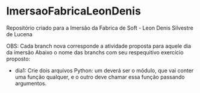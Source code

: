 # ImersaoFabricaLeonDenis
Repositório criado para a Imersão da Fabrica de Soft - Leon Denis Silvestre de Lucena

OBS: Cada branch nova corresponde a atividade proposta para aquele dia da imersão
Abaixo o nome das branchs com seu respequitivo exercício proposto:
- dia1: Crie dois arquivos Python: um deverá ser o módulo, que vai conter uma função qualquer, e o outro deve chamar essa função passando argumentos.

